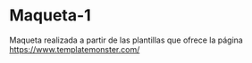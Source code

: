 # Maqueta-1
Maqueta realizada a partir de las plantillas que ofrece la página https://www.templatemonster.com/
